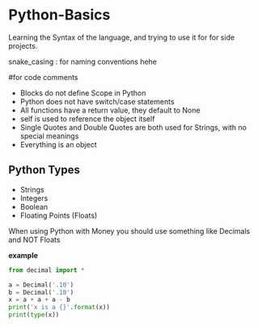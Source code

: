 # Python-Basics

Learning the Syntax of the language, and trying to use it for for side projects.


snake_casing : for naming conventions hehe

#for code comments

- Blocks do not define Scope in Python
- Python does not have switch/case statements
- All functions have a return value, they default to None
- self is used to reference the object itself
- Single Quotes and Double Quotes are both used for Strings, with no special meanings
- Everything is an object

## Python Types

- Strings
- Integers
- Boolean
- Floating Points (Floats)

When using Python with Money you should use something like Decimals and NOT Floats

**example**
```Python
from decimal import *

a = Decimal('.10')
b = Decimal('.10')
x = a + a + a - b
print('x is a {}'.format(x))
print(type(x))
```
